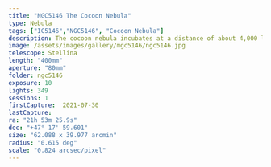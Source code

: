 ```yaml
---
title: "NGC5146 The Cocoon Nebula"
type: Nebula
tags: ["IC5146","NGC5146", "Cocoon Nebula"]
description: The cocoon nebula incubates at a distance of about 4,000 light years, awainting its transformation as a reflection and emission nebula.
image: /assets/images/gallery/mgc5146/ngc5146.jpg
telescope: Stellina
length: "400mm"
aperture: "80mm"
folder: ngc5146
exposure: 10
lights: 349
sessions: 1 
firstCapture:  2021-07-30
lastCapture:
ra: "21h 53m 25.9s"
dec: "+47° 17' 59.601"
size: "62.088 x 39.977 arcmin"
radius: "0.615 deg"
scale: "0.824 arcsec/pixel"
---
```

